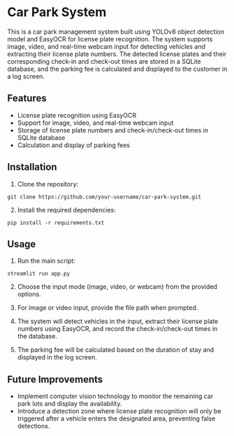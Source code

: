# Car Park System

This is a car park management system built using YOLOv8 object detection model and EasyOCR for license plate recognition. The system supports image, video, and real-time webcam input for detecting vehicles and extracting their license plate numbers. The detected license plates and their corresponding check-in and check-out times are stored in a SQLite database, and the parking fee is calculated and displayed to the customer in a log screen. 

## Features

- License plate recognition using EasyOCR
- Support for image, video, and real-time webcam input
- Storage of license plate numbers and check-in/check-out times in SQLite database
- Calculation and display of parking fees

## Installation

1. Clone the repository:

```
git clone https://github.com/your-username/car-park-system.git
```

2. Install the required dependencies:

```
pip install -r requirements.txt
```

## Usage

1. Run the main script:

```
streamlit run app.py
```

2. Choose the input mode (image, video, or webcam) from the provided options.

3. For image or video input, provide the file path when prompted.

4. The system will detect vehicles in the input, extract their license plate numbers using EasyOCR, and record the check-in/check-out times in the database.

5. The parking fee will be calculated based on the duration of stay and displayed in the log screen.

## Future Improvements

- Implement computer vision technology to monitor the remaining car park lots and display the availability.
- Introduce a detection zone where license plate recognition will only be triggered after a vehicle enters the designated area, preventing false detections.
